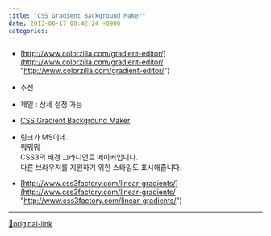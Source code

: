 ```yaml
---
title: "CSS Gradient Background Maker"
date: 2013-06-17 00:42:24 +0900
categories: 
---
```

  

- [http://www.colorzilla.com/gradient-editor/](http://www.colorzilla.com/gradient-editor/ "http://www.colorzilla.com/gradient-editor/")
- 추천
- 제일 : 상세 설정 가능

- [CSS Gradient Background Maker](http://ie.microsoft.com/testdrive/graphics/cssgradientbackgroundmaker/)
- 링크가 MS이네..  
뭐뭐뭐  
CSS3의 배경 그라디언트 메이커입니다.  
다른 브라우저를 지원하기 위한 스타일도 표시해줍니다.

- [http://www.css3factory.com/linear-gradients/](http://www.css3factory.com/linear-gradients/ "http://www.css3factory.com/linear-gradients/")







***
[🔗original-link](http://www.mins01.com/mh/tech/read/839)